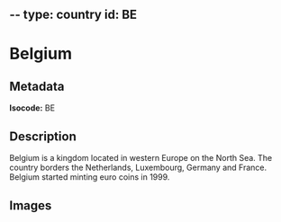 --
type: country
id: BE
--

# Belgium

## Metadata

**Isocode:** BE

## Description

Belgium is a kingdom located in western Europe on the North Sea. The country borders the Netherlands, Luxembourg, Germany and France. Belgium started minting euro coins in 1999.

## Images

